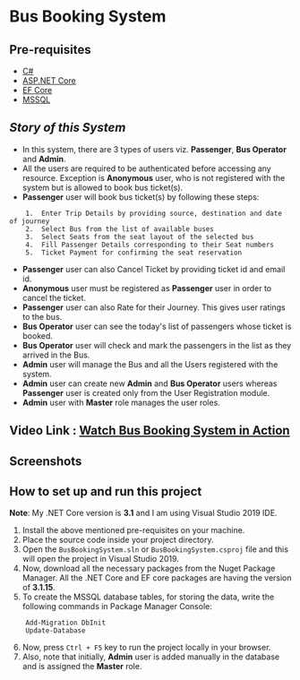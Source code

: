 # **Bus Booking System**

## Pre-requisites
* [C#](https://docs.microsoft.com/en-us/dotnet/csharp/)
* [ASP.NET Core](https://docs.microsoft.com/en-us/aspnet/core/?view=aspnetcore-5.0)
* [EF Core](https://docs.microsoft.com/en-us/ef/core/)
* [MSSQL](https://docs.microsoft.com/en-us/sql/?view=sql-server-ver15)

## *Story of this System*
* In this system, there are 3 types of users viz. **Passenger**, **Bus Operator** and **Admin**.
* All the users are required to be authenticated before accessing any resource. Exception is **Anonymous** user, who is not registered with the system but is allowed to book bus ticket(s).
* **Passenger** user will book bus ticket(s) by following these steps:
```
    1.  Enter Trip Details by providing source, destination and date of journey
    2.  Select Bus from the list of available buses
    3.  Select Seats from the seat layout of the selected bus
    4.  Fill Passenger Details corresponding to their Seat numbers
    5.  Ticket Payment for confirming the seat reservation
```
* **Passenger** user can also Cancel Ticket by providing ticket id and email id. 
* **Anonymous** user must be registered as **Passenger** user in order to cancel the ticket.
* **Passenger** user can also Rate for their Journey. This gives user ratings to the bus.
* **Bus Operator** user can see the today's list of passengers whose ticket is booked.
* **Bus Operator** user will check and mark the passengers in the list as they arrived in the Bus.
* **Admin** user will manage the Bus and all the Users registered with the system.
* **Admin** user can create new **Admin** and **Bus Operator** users whereas **Passenger** user is created only from the User Registration module.
* **Admin** user with **Master** role manages the user roles.

## Video Link : [Watch Bus Booking System in Action]()

## Screenshots

## How to set up and run this project
**Note**: My .NET Core version is **3.1** and I am using Visual Studio 2019 IDE.

1. Install the above mentioned pre-requisites on your machine.
2. Place the source code inside your project directory.
3. Open the `BusBookingSystem.sln` or `BusBookingSystem.csproj` file and this will open the project in Visual Studio 2019.
4. Now, download all the necessary packages from the Nuget Package Manager. All the .NET Core and EF core packages are having the version of **3.1.15**.
5. To create the MSSQL database tables, for storing the data, write the following commands in Package Manager Console:
```
    Add-Migration DbInit
    Update-Database
```
6. Now, press `Ctrl + F5` key to run the project locally in your browser.
7. Also, note that initially, **Admin** user is added manually in the database and is assigned the **Master** role.
